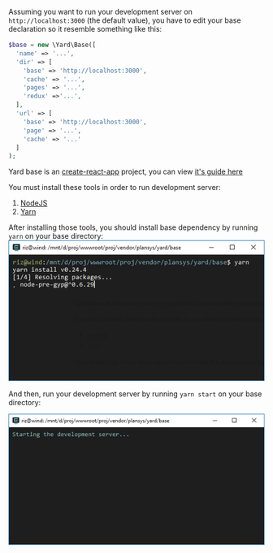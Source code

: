 Assuming you want to run your development server on `http://localhost:3000`  \(the default value\), you have to edit your base declaration so it resemble something like this:

```php
$base = new \Yard\Base([
  'name' => '...',
  'dir' => [
    'base' => 'http://localhost:3000',
    'cache' => '...',
    'pages' => '...',
    'redux' =>'...',
  ],
  'url' => [
    'base' => 'http://localhost:3000',
    'page' => '...',
    'cache' => '...'
  ]
);
```

Yard base is an [create-react-app](https://github.com/facebookincubator/create-react-app) project, you can view [it's guide here](https://github.com/facebookincubator/create-react-app/blob/master/packages/react-scripts/template/README.md)

You must install these tools in order to run development server:

1. [NodeJS](https://nodejs.org)
2. [Yarn](https://yarnpkg.com)

After installing those tools, you should install base dependency by running `yarn` on your base directory:  
![](/docs/assets/editing-base-1.png)

And then, run your development server by running `yarn start` on your base directory:

![](/docs/assets/editing-base-2.png)

